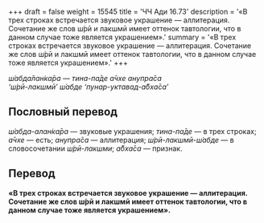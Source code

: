 +++
draft = false
weight = 15545
title = 'ЧЧ Ади 16.73'
description = '«В трех строках встречается звуковое украшение — аллитерация. Сочетание же слов ш́рӣ и лакшмӣ имеет оттенок тавтологии, что в данном случае тоже является украшением».'
summary = '«В трех строках встречается звуковое украшение — аллитерация. Сочетание же слов ш́рӣ и лакшмӣ имеет оттенок тавтологии, что в данном случае тоже является украшением».'
+++

_ш́абда̄лан̇ка̄ра — тина-па̄де а̄чхе анупра̄са  
‘ш́рӣ-лакшмӣ’ ш́абде ‘пунар-уктавад-а̄бха̄са’_

## Пословный перевод

_ш́абда_\-_алан̇ка̄ра_ — звуковые украшения; _тина_\-_па̄де_ — в трех строках; _а̄чхе_ — есть; _анупра̄са_ — аллитерация; _ш́рӣ_\-_лакшмӣ_\-_<MI>ш́абде_ — в словосочетании _ш́рӣ-лакшми_; _а̄бха̄са_ — признак.

## Перевод

**«В трех строках встречается звуковое украшение — аллитерация. Сочетание же слов ш́рӣ и лакшмӣ имеет оттенок тавтологии, что в данном случае тоже является украшением».**
